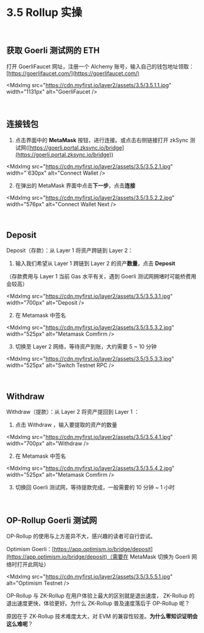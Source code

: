 # 3.5 Rollup 实操

  <ZksyncSwap />

&nbsp;

## 获取 Goerli 测试网的 ETH

打开 GoerliFaucet 网址，注册一个 Alchemy 账号，输入自己的钱包地址领取：[https://goerlifaucet.com/](https://goerlifaucet.com/)

<MdxImg src="https://cdn.myfirst.io/layer2/assets/3.5/3.5.1.1.jpg" width="1131px" alt="GoerliFaucet />

&nbsp;

## 连接钱包

1. 点击界面中的 **MetaMask** 按钮，进行连接。或点击右侧链接打开 zkSync 测试网([https://goerli.portal.zksync.io/bridge](https://goerli.portal.zksync.io/bridge))

<MdxImg src="https://cdn.myfirst.io/layer2/assets/3.5/3.5.2.1.jpg" width="`630px" alt="Connect Wallet />

2. 在弹出的 MetaMask 界面中点击**下一步**，点击**连接**

<MdxImg src="https://cdn.myfirst.io/layer2/assets/3.5/3.5.2.2.jpg" width="576px" alt="Connect Wallet Next />

&nbsp;

## Deposit

Deposit（存款）：从 Layer 1 将资产跨链到 Layer 2：

1. 输入我们希望从 Layer 1 跨链到 Layer 2 的资产**数量**，点击 **Deposit**

（存款费用与 Layer 1 当前 Gas 水平有关，遇到 Goerli 测试网拥堵时可能桥费用会较高）

<MdxImg src="https://cdn.myfirst.io/layer2/assets/3.5/3.5.3.1.jpg" width="700px" alt="Deposit />

2. 在 Metamask 中签名

<MdxImg src="https://cdn.myfirst.io/layer2/assets/3.5/3.5.3.2.jpg" width="525px" alt="Metamask Comfirm />

3. 切换至 Layer 2 网络，等待资产到账，大约需要 5 \~ 10 分钟

<MdxImg src="https://cdn.myfirst.io/layer2/assets/3.5/3.5.3.3.jpg" width="525px" alt="Switch Testnet RPC />

&nbsp;

## Withdraw

Withdraw（提款）：从 Layer 2 将资产提回到 Layer 1 ：

1. 点击 Withdraw ，输入要提取的资产的数量

<MdxImg src="https://cdn.myfirst.io/layer2/assets/3.5/3.5.4.1.jpg" width="700px" alt="Withdraw />

2. 在 Metamask 中签名

<MdxImg src="https://cdn.myfirst.io/layer2/assets/3.5/3.5.4.2.jpg" width="525px" alt="Metamask Comfirm />

3. 切换回 Goerli 测试网，等待提款完成，一般需要的 10 分钟 \~ 1 小时

&nbsp;

## OP-Rollup Goerli 测试网

OP-Rollup 的使用与上方差异不大，感兴趣的读者可自行尝试。

Optimism Goerli：[https://app.optimism.io/bridge/deposit](https://app.optimism.io/bridge/deposit)（需要在 MetaMask 切换为 Goerli 网络时打开此网址）

<MdxImg src="https://cdn.myfirst.io/layer2/assets/3.5/3.5.5.1.jpg" alt="Optimism Testnet />

OP-Rollup 与 ZK-Rollup 在用户体验上最大的区别就是退出速度， ZK-Rollup 的退出速度更快，体验更好。为什么 ZK-Rollup 普及速度落后于 OP-Rollup 呢？

原因在于 ZK-Rollup 技术难度太大，对 EVM 的兼容性较差。**为什么零知识证明会这么难呢**？

<GithubAvatar owner='lxdao-official' repo='myfirstlayer2-frontend' path='mdx/zh/3.5-rollup-implementation.md' />

<EditChapter url='https://github.com/lxdao-official/myfirstlayer2-frontend/blob/main/mdx/zh/3.5-rollup-implementation.md' />
